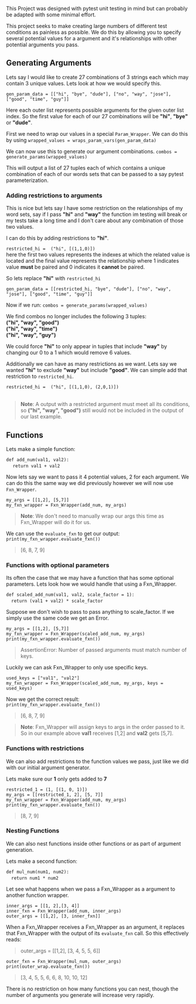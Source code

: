 This Project was designed with pytest unit testing in mind but can probably be adapted with some minimal effort.

This project seeks to make creating large numbers of different test conditions as painless as possible. We do this by allowing you
to specify several potential values for a argument and it's relationships with other potential arguments you pass.

## Generating Arguments  

Lets say I would like to create 27 combinations of 3 strings each which may contain 3 unique values. Lets look at how we would specify this.

`gen_param_data = [["hi", "bye", "dude"],
["no", "way", "jose"],
["good", "time", "guy"]]`

Here each outer list represents possible arguments for the given outer list index. So the first value for each of our 27 combinations will be **"hi"**, **"bye"** or **"dude"**.

First we need to wrap our values in a special `Param_Wrapper`. We can do this by using `wrapped_values = wraps_param_vars(gen_param_data)`

We can now use this to generate our argument combinations.
`combos = generate_params(wrapped_values)`

This will output a list of 27 tuples each of which contains a unique combination of each of our words sets that can be passed to a say pytest parameterization. 

### **Adding restrictions to arguments**
This is nice but lets say I have some restriction on the relationships of my word sets, say if I pass **"hi"** and **"way"** the function im testing will break or my tests take a long time and I don't care about any combination of those two values.

I can do this by adding restrictions to **"hi"**. 

`restricted_hi =  ("hi", [(1,1,0)])`<br />
here the first two values represents the indexes at which the related value is located and the final value represents the relationship where 1 indicates value **must** be paired and 0 indicates it **cannot** be paired.

So lets replace **"hi"** with `restricted_hi`

`gen_param_data = [[restricted_hi, "bye", "dude"],
["no", "way", "jose"],
["good", "time", "guy"]]`

Now if we run: `combos = generate_params(wrapped_values)`

We find combos no longer includes the following 3 tuples: <br />
**("hi", "way", "good")** <br />
**("hi", "way", "time")** <br />
**("hi", "way", "guy")**

We could force **"hi"** to only appear in tuples that include **"way"** by changing our 0 to a 1 which would remove 6 values. 

Additionally we can have as many restrictions as we want. Lets say we wanted **"hi"** to exclude **"way"** but include **"good"**. We can simple add that restriction to `restricted_hi`.

`restricted_hi =  ("hi", [(1,1,0), (2,0,1)])`<br/><br/>

>**Note**: A output with a restricted argument must meet all its conditions, so **("hi", "way", "good")** still would not be included in the output of our last example. 

## Functions
Lets make a simple function:

`def add_num(val1, val2):`<br/>
&emsp; `return val1 + val2`<br/>

Now lets say we want to pass it 4 potential values, 2 for each argument. We can do this the same way we did previously however we will now use `Fxn_Wrapper`.

`my_args = [[1,2], [5,7]]` <br/>
`my_fxn_wrapper = Fxn_Wrapper(add_num, my_args)`

>**Note**: We don't need to manually wrap our args this time as Fxn_Wrapper will do it for us. 

We can use the `evaluate_fxn` to get our output:<br/>
`print(my_fxn_wrapper.evaluate_fxn())`
>[6, 8, 7, 9]

### **Functions with optional parameters**
Its often the case that we may have a function that has some optional parameters. Lets look how we would handle that using a Fxn_Wrapper. 

`def scaled_add_num(val1, val2, scale_factor = 1):`<br/>
&emsp;`return (val1 + val2) * scale_factor` 

Suppose we don't wish to pass to pass anything to scale_factor. If we simply use the same code we get an Error.

`my_args = [[1,2], [5,7]]` <br/>
`my_fxn_wrapper = Fxn_Wrapper(scaled_add_num, my_args)`<br/>
`print(my_fxn_wrapper.evaluate_fxn())`
>AssertionError: Number of passed arguments must match number of keys.

Luckily we can ask Fxn_Wrapper to only use specific keys. <br/>

`used_keys = ["val1", "val2"]`<br/>
`my_fxn_wrapper = Fxn_Wrapper(scaled_add_num, my_args, keys = used_keys)`

Now we get the correct result:<br/>
`print(my_fxn_wrapper.evaluate_fxn())`
>[6, 8, 7, 9]

>**Note**: Fxn_Wrapper will assign keys to args in the order passed to it. So in our example above **val1** receives [1,2] and **val2** gets [5,7].

### **Functions with restrictions** 

We can also add restrictions to the function values we pass, just like we did with our initial argument generator. 

Lets make sure our **1** only gets added to **7** <br/>

`restricted_1 = (1, [(1, 0, 1)])`<br/>
`my_args = [[restricted_1, 2], [5, 7]]` <br/>
`my_fxn_wrapper = Fxn_Wrapper(add_num, my_args)`<br/>
`print(my_fxn_wrapper.evaluate_fxn())`
>[8, 7, 9]

### **Nesting Functions**

We can also nest functions inside other functions or as part of argument generation. 

Lets make a second function:

`def mul_num(num1, num2):`<br/>
&emsp;`return num1 * num2`

Let see what happens when we pass a Fxn_Wrapper as a argument to another function wrapper. 

`inner_args = [[1, 2],[3, 4]]`<br/>
`inner_fxn = Fxn_Wrapper(add_num, inner_args)`<br/>
`outer_args = [[1,2], [3, inner_fxn]]`<br/>

When a Fxn_Wrapper receives a Fxn_Wrapper as an argument, it replaces that Fxn_Wrapper with the output of its `evaluate_fxn` call. So this effectively reads:

>outer_args = [[1,2], [3, 4, 5, 5, 6]]

`outer_fxn = Fxn_Wrapper(mul_num, outer_args)`<br/>
`print(outer_wrap.evaluate_fxn())`
>[3, 4, 5, 5, 6, 6, 8, 10, 10, 12]

There is no restriction on how many functions you can nest, though the number of arguments you generate will increase very rapidly.